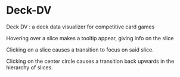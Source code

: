 # Deck-DV
Deck DV : a deck data visualizer for competitive card games

Hovering over a slice makes a tooltip appear, giving info on the slice

Clicking on a slice causes a transition to focus on said slice.

Clicking on the center circle causes a transition back upwards in the hierarchy of slices.
